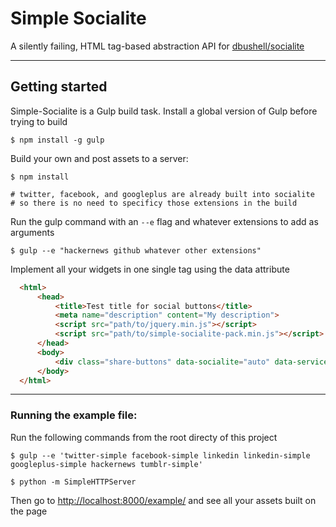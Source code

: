 # Simple Socialite
A silently failing, HTML tag-based abstraction API for [dbushell/socialite](https://github.com/dbushell/socialite)

---

## Getting started
Simple-Socialite is a Gulp build task.  Install a global version of Gulp before trying to build

    $ npm install -g gulp

Build your own and post assets to a server:

    $ npm install

    # twitter, facebook, and googleplus are already built into socialite
    # so there is no need to specificy those extensions in the build

Run the gulp command with an `--e` flag and whatever extensions to add as arguments

    $ gulp --e "hackernews github whatever other extensions"

Implement all your widgets in one single tag using the data attribute

  ```html
    <html>
        <head>
            <title>Test title for social buttons</title>
            <meta name="description" content="My description">
            <script src="path/to/jquery.min.js"></script>
            <script src="path/to/simple-socialite-pack.min.js"></script>
        </head>
        <body>
            <div class="share-buttons" data-socialite="auto" data-services="facebook-like,twitter-share,googleplus-one"></div>
        </body>
    </html>
  ```

---

### Running the example file:

Run the following commands from the root directy of this project

    $ gulp --e 'twitter-simple facebook-simple linkedin linkedin-simple googleplus-simple hackernews tumblr-simple'

    $ python -m SimpleHTTPServer

Then go to [http://localhost:8000/example/](http://localhost:8000/example/) and see all your assets built on the page